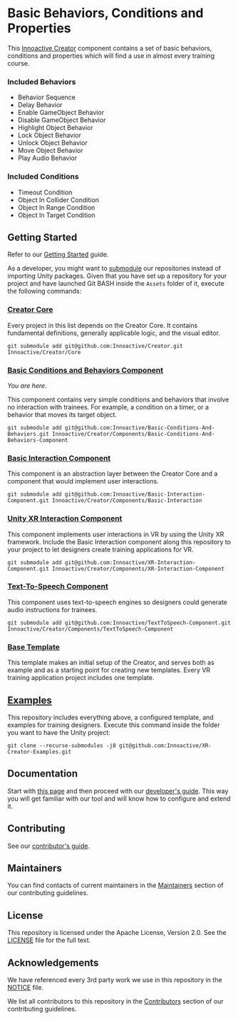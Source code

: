 # Basic Behaviors, Conditions and Properties 

This [Innoactive Creator](https://github.com/Innoactive/Creator) component contains a set of basic behaviors, conditions and properties which will find a use in almost every training course.

### Included Behaviors

- Behavior Sequence
- Delay Behavior
- Enable GameObject Behavior
- Disable GameObject Behavior
- Highlight Object Behavior
- Lock Object Behavior
- Unlock Object Behavior
- Move Object Behavior
- Play Audio Behavior

### Included Conditions

- Timeout Condition
- Object In Collider Condition
- Object In Range Condition
- Object In Target Condition

## Getting Started

Refer to our [Getting Started](http://developers.innoactive.de/documentation/creator/latest/articles/getting-started/index.html) guide.

As a developer, you might want to [submodule](https://git-scm.com/book/en/v2/Git-Tools-Submodules) our repositories instead of importing Unity packages. Given that you have set up a repository for your project and have launched Git BASH inside the `Assets` folder of it, execute the following commands:

### [Creator Core](https://github.com/Innoactive/Creator)

Every project in this list depends on the Creator Core. It contains fundamental definitions, generally applicable logic, and the visual editor.

```
git submodule add git@github.com:Innoactive/Creator.git Innoactive/Creator/Core
```

### [Basic Conditions and Behaviors Component](https://github.com/Innoactive/Basic-Conditions-And-Behaviors)

*You are here.*

This component contains very simple conditions and behaviors that involve no interaction with trainees. For example, a condition on a timer, or a behavior that moves its target object. 

```
git submodule add git@github.com:Innoactive/Basic-Conditions-And-Behaviors.git Innoactive/Creator/Components/Basic-Conditions-And-Behaviors-Component
```

### [Basic Interaction Component](https://github.com/Innoactive/Basic-Interaction-Component)

This component is an abstraction layer between the Creator Core and a component that would implement user interactions.

```
git submodule add git@github.com:Innoactive/Basic-Interaction-Component.git Innoactive/Creator/Components/Basic-Interaction 
```

### [Unity XR Interaction Component](https://github.com/Innoactive/XR-Interaction-Component)

This component implements user interactions in VR by using the Unity XR framework. Include the Basic Interaction component along this repository to your project to let designers create training applications for VR.

```
git submodule add git@github.com:Innoactive/XR-Interaction-Component.git Innoactive/Creator/Components/XR-Interaction-Component
```

### [Text-To-Speech Component](https://github.com/Innoactive/TextToSpeech-Component)

This component uses text-to-speech engines so designers could generate audio instructions for trainees.

```
git submodule add git@github.com:Innoactive/TextToSpeech-Component.git Innoactive/Creator/Components/TextToSpeech-Component
```

### [Base Template](https://github.com/Innoactive/IA-Training-Template)

This template makes an initial setup of the Creator, and serves both as example and as a starting point for creating new templates. Every VR training application project includes one template.

## [Examples](https://github.com/Innoactive/XR-Creator-Examples)

This repository includes everything above, a configured template, and examples for training designers. Execute this command inside the folder you want to have the Unity project:

```
git clone --recurse-submodules -j8 git@github.com:Innoactive/XR-Creator-Examples.git
```

## Documentation

Start with [this page](http://developers.innoactive.de/documentation/creator/latest/articles/getting-started/index.html) and then proceed with our [developer's guide](http://developers.innoactive.de/documentation/creator/latest/articles/developer/index.html). This way you will get familiar with our tool and will know how to configure and extend it.

## Contributing

See our [contributor's guide](.github/CONTRIBUTING.md).

## Maintainers

You can find contacts of current maintainers in the [Maintainers](.github/CONTRIBUTING.md#maintainers) section of our contributing guidelines.

## License

This repository is licensed under the Apache License, Version 2.0. See the [LICENSE](LICENSE) file for the full text.

## Acknowledgements

We have referenced every 3rd party work we use in this repository in the [NOTICE](NOTICE) file.

We list all contributors to this repository in the [Contributors](.github/CONTRIBUTING.md#contributors) section of our contributing guidelines.
